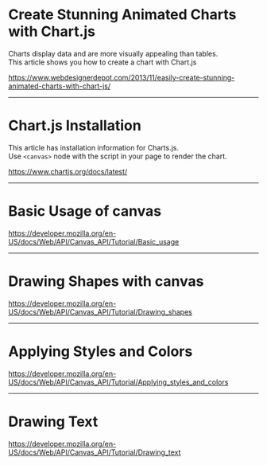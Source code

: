 # Create Stunning Animated Charts with Chart.js

Charts display data and are more visually appealing than tables.  
This article shows you how to create a chart with Chart.js

https://www.webdesignerdepot.com/2013/11/easily-create-stunning-animated-charts-with-chart-js/

---

# Chart.js Installation

This article has installation information for Charts.js.  
Use `<canvas>` node with the script in your page to render the chart.

https://www.chartjs.org/docs/latest/

---

# Basic Usage of canvas

https://developer.mozilla.org/en-US/docs/Web/API/Canvas_API/Tutorial/Basic_usage

---

# Drawing Shapes with canvas

https://developer.mozilla.org/en-US/docs/Web/API/Canvas_API/Tutorial/Drawing_shapes

---

# Applying Styles and Colors

https://developer.mozilla.org/en-US/docs/Web/API/Canvas_API/Tutorial/Applying_styles_and_colors

---

# Drawing Text

https://developer.mozilla.org/en-US/docs/Web/API/Canvas_API/Tutorial/Drawing_text
